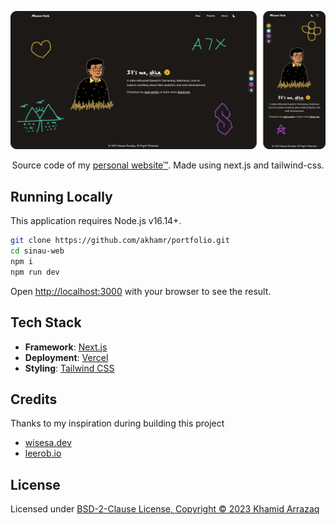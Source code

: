<p align="center">
  <img src="/public/preview.png" alt='preview'>
</p>
<p align="center">
  Source code of my <a href='https://akhamr.tech'>personal website™</a>. Made using next.js and tailwind-css.
</p>

## Running Locally

This application requires Node.js v16.14+.

```bash
git clone https://github.com/akhamr/portfolio.git
cd sinau-web
npm i
npm run dev
```

Open [http://localhost:3000](http://localhost:3000) with your browser to see the result.

## Tech Stack

- **Framework**: [Next.js](https://nextjs.org/)
- **Deployment**: [Vercel](https://vercel.com)
- **Styling**: [Tailwind CSS](https://tailwindcss.com)

## Credits

Thanks to my inspiration during building this project

- [wisesa.dev](https://wisesa.dev/)
- [leerob.io](https://leerob.io/)

## License

Licensed under [BSD-2-Clause License, Copyright :copyright: 2023 Khamid Arrazaq](./LICENSE)
